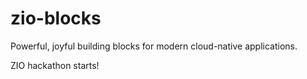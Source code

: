 # zio-blocks
Powerful, joyful building blocks for modern cloud-native applications.

ZIO hackathon starts!